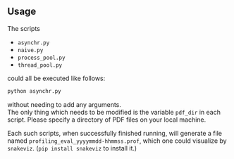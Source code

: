 ## Usage
The scripts
- `asynchr.py`
- `naive.py`
- `process_pool.py`
- `thread_pool.py`

could all be executed like follows:
```bash
python asynchr.py
```
without needing to add any arguments.  
The only thing which needs to be modified is the
variable `pdf_dir` in each script. Please specify
a directory of PDF files on your local machine.

Each such scripts, when successfully finished running,
will generate a file named `profiling_eval_yyyymmdd-hhmmss.prof`,
which one could visualize by `snakeviz`. (`pip install snakeviz`
to install it.)

